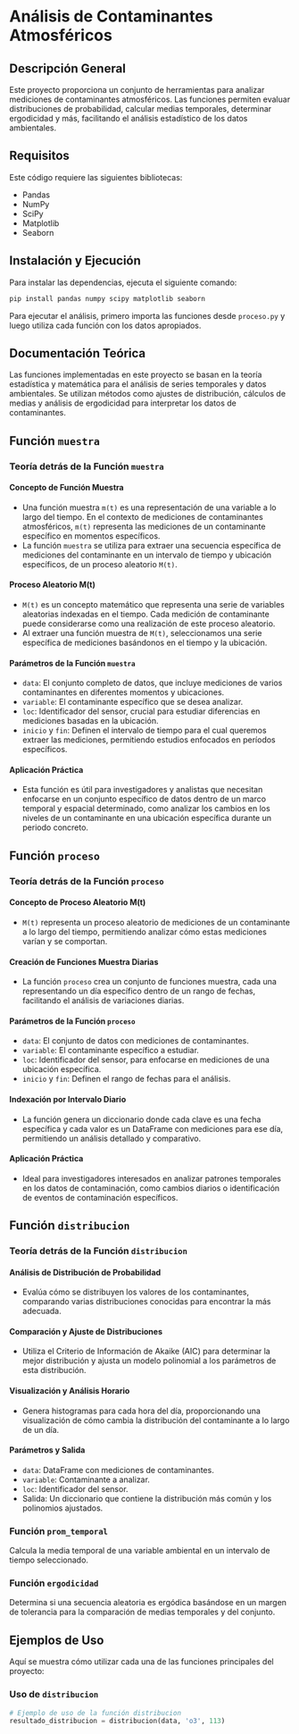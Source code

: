 # Análisis de Contaminantes Atmosféricos

## Descripción General
Este proyecto proporciona un conjunto de herramientas para analizar mediciones de contaminantes atmosféricos. Las funciones permiten evaluar distribuciones de probabilidad, calcular medias temporales, determinar ergodicidad y más, facilitando el análisis estadístico de los datos ambientales.

## Requisitos
Este código requiere las siguientes bibliotecas:
- Pandas
- NumPy
- SciPy
- Matplotlib
- Seaborn

## Instalación y Ejecución
Para instalar las dependencias, ejecuta el siguiente comando:
```bash
pip install pandas numpy scipy matplotlib seaborn
```
Para ejecutar el análisis, primero importa las funciones desde `proceso.py` y luego utiliza cada función con los datos apropiados.

## Documentación Teórica
Las funciones implementadas en este proyecto se basan en la teoría estadística y matemática para el análisis de series temporales y datos ambientales. Se utilizan métodos como ajustes de distribución, cálculos de medias y análisis de ergodicidad para interpretar los datos de contaminantes.
## Función `muestra`

### Teoría detrás de la Función `muestra`

#### Concepto de Función Muestra
- Una función muestra `m(t)` es una representación de una variable a lo largo del tiempo. En el contexto de mediciones de contaminantes atmosféricos, `m(t)` representa las mediciones de un contaminante específico en momentos específicos.
- La función `muestra` se utiliza para extraer una secuencia específica de mediciones del contaminante en un intervalo de tiempo y ubicación específicos, de un proceso aleatorio `M(t)`.

#### Proceso Aleatorio M(t)
- `M(t)` es un concepto matemático que representa una serie de variables aleatorias indexadas en el tiempo. Cada medición de contaminante puede considerarse como una realización de este proceso aleatorio.
- Al extraer una función muestra de `M(t)`, seleccionamos una serie específica de mediciones basándonos en el tiempo y la ubicación.

#### Parámetros de la Función `muestra`
- `data`: El conjunto completo de datos, que incluye mediciones de varios contaminantes en diferentes momentos y ubicaciones.
- `variable`: El contaminante específico que se desea analizar.
- `loc`: Identificador del sensor, crucial para estudiar diferencias en mediciones basadas en la ubicación.
- `inicio` y `fin`: Definen el intervalo de tiempo para el cual queremos extraer las mediciones, permitiendo estudios enfocados en períodos específicos.

#### Aplicación Práctica
- Esta función es útil para investigadores y analistas que necesitan enfocarse en un conjunto específico de datos dentro de un marco temporal y espacial determinado, como analizar los cambios en los niveles de un contaminante en una ubicación específica durante un periodo concreto.
## Función `proceso`

### Teoría detrás de la Función `proceso`

#### Concepto de Proceso Aleatorio M(t)
- `M(t)` representa un proceso aleatorio de mediciones de un contaminante a lo largo del tiempo, permitiendo analizar cómo estas mediciones varían y se comportan.

#### Creación de Funciones Muestra Diarias
- La función `proceso` crea un conjunto de funciones muestra, cada una representando un día específico dentro de un rango de fechas, facilitando el análisis de variaciones diarias.

#### Parámetros de la Función `proceso`
- `data`: El conjunto de datos con mediciones de contaminantes.
- `variable`: El contaminante específico a estudiar.
- `loc`: Identificador del sensor, para enfocarse en mediciones de una ubicación específica.
- `inicio` y `fin`: Definen el rango de fechas para el análisis.

#### Indexación por Intervalo Diario
- La función genera un diccionario donde cada clave es una fecha específica y cada valor es un DataFrame con mediciones para ese día, permitiendo un análisis detallado y comparativo.

#### Aplicación Práctica
- Ideal para investigadores interesados en analizar patrones temporales en los datos de contaminación, como cambios diarios o identificación de eventos de contaminación específicos.

## Función `distribucion`

### Teoría detrás de la Función `distribucion`

#### Análisis de Distribución de Probabilidad
- Evalúa cómo se distribuyen los valores de los contaminantes, comparando varias distribuciones conocidas para encontrar la más adecuada.

#### Comparación y Ajuste de Distribuciones
- Utiliza el Criterio de Información de Akaike (AIC) para determinar la mejor distribución y ajusta un modelo polinomial a los parámetros de esta distribución.

#### Visualización y Análisis Horario
- Genera histogramas para cada hora del día, proporcionando una visualización de cómo cambia la distribución del contaminante a lo largo de un día.

#### Parámetros y Salida
- `data`: DataFrame con mediciones de contaminantes.
- `variable`: Contaminante a analizar.
- `loc`: Identificador del sensor.
- Salida: Un diccionario que contiene la distribución más común y los polinomios ajustados.

### Función `prom_temporal`
Calcula la media temporal de una variable ambiental en un intervalo de tiempo seleccionado.

### Función `ergodicidad`
Determina si una secuencia aleatoria es ergódica basándose en un margen de tolerancia para la comparación de medias temporales y del conjunto.

## Ejemplos de Uso
Aquí se muestra cómo utilizar cada una de las funciones principales del proyecto:

### Uso de `distribucion`
```python
# Ejemplo de uso de la función distribucion
resultado_distribucion = distribucion(data, 'o3', 113)
```

